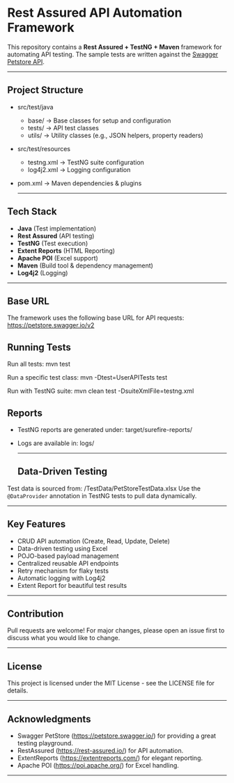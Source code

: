   # Rest Assured API Automation Framework

  This repository contains a **Rest Assured + TestNG + Maven** framework for automating
  API testing. The sample tests are written against the [Swagger Petstore API](https://petstore.swagger.io/v2).

---

  ## Project Structure
  - src/test/java  
      - base/ → Base classes for setup and configuration  
      - tests/ → API test classes  
      - utils/ → Utility classes (e.g., JSON helpers, property readers)  

  - src/test/resources  
      - testng.xml → TestNG suite configuration  
      - log4j2.xml → Logging configuration  

  - pom.xml → Maven dependencies & plugins

    ---

  ## Tech Stack
  - **Java** (Test implementation)
  - **Rest Assured** (API testing)
  - **TestNG** (Test execution)
  - **Extent Reports** (HTML Reporting)
  - **Apache POI** (Excel support)
  - **Maven** (Build tool & dependency management)
  - **Log4j2** (Logging)

---

  ## Base URL
  The framework uses the following base URL for API requests:
      https://petstore.swagger.io/v2


  ## Running Tests

  Run all tests:
      mvn test

  Run a specific test class:
      mvn -Dtest=UserAPITests test

  Run with TestNG suite:
      mvn clean test -DsuiteXmlFile=testng.xml


  ## Reports
  - TestNG reports are generated under:
      target/surefire-reports/
  - Logs are available in:
      logs/

    ---

    ##  Data-Driven Testing

  Test data is sourced from:
  /TestData/PetStoreTestData.xlsx
  Use the `@DataProvider` annotation in TestNG tests to pull data dynamically.

---


  ##  Key Features

  - CRUD API automation (Create, Read, Update, Delete)
  - Data-driven testing using Excel
  - POJO-based payload management
  - Centralized reusable API endpoints
  - Retry mechanism for flaky tests
  - Automatic logging with Log4j2
  - Extent Report for beautiful test results
    
---

##  Contribution

Pull requests are welcome! For major changes, please open an issue first to discuss what you would like to change.

---


##  License

This project is licensed under the MIT License - see the LICENSE file for details.

---


##  Acknowledgments

- Swagger PetStore (https://petstore.swagger.io/) for providing a great testing playground.
- RestAssured (https://rest-assured.io/) for API automation.
- ExtentReports (https://extentreports.com/) for elegant reporting.
- Apache POI (https://poi.apache.org/) for Excel handling.

---
